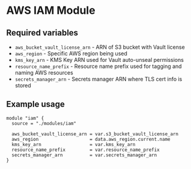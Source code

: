 # AWS IAM Module

## Required variables

* `aws_bucket_vault_license_arn` - ARN of S3 bucket with Vault license
* `aws_region` - Specific AWS region being used
* `kms_key_arn` - KMS Key ARN used for Vault auto-unseal permissions
* `resource_name_prefix` - Resource name prefix used for tagging and naming AWS resources
* `secrets_manager_arn` - Secrets manager ARN where TLS cert info is stored

## Example usage

```hcl
module "iam" {
  source = "./modules/iam"

  aws_bucket_vault_license_arn = var.s3_bucket_vault_license_arn
  aws_region                   = data.aws_region.current.name
  kms_key_arn                  = var.kms_key_arn
  resource_name_prefix         = var.resource_name_prefix
  secrets_manager_arn          = var.secrets_manager_arn
}
```